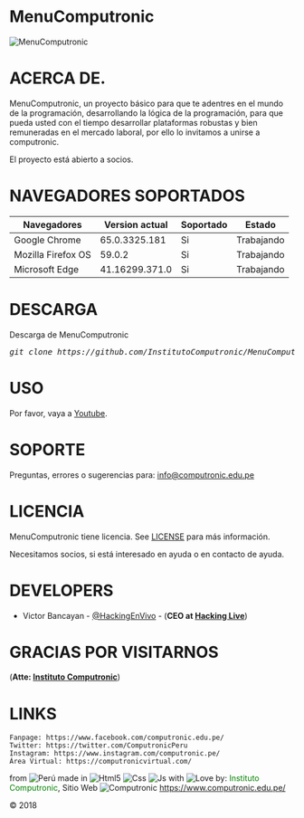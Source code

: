 # MenuComputronic
<img src="https://i.imgur.com/metKc0c.png" title="MenuComputronic">

# ACERCA DE.
MenuComputronic, un proyecto básico para que te adentres en el mundo de la programación, desarrollando la lógica de la programación, para que pueda usted con el tiempo desarrollar plataformas robustas y bien remuneradas en el mercado laboral, por ello lo invitamos a unirse a computronic.

El proyecto está abierto a socios.

# NAVEGADORES SOPORTADOS
| Navegadores | Version actual | Soportado | Estado |
--------------|----------------|-----------|--------|
| Google Chrome | 65.0.3325.181 | Si | Trabajando   |
| Mozilla Firefox OS | 59.0.2 | Si | Trabajando   |
| Microsoft Edge | 41.16299.371.0 | Si | Trabajando   |

# DESCARGA
Descarga de MenuComputronic
<pre><i><n>git clone https://github.com/InstitutoComputronic/MenuComputronic.git
</pre></i></n>

# USO
Por favor, vaya a [Youtube](https://www.youtube.com/).

# SOPORTE
Preguntas, errores o sugerencias para: info@computronic.edu.pe

# LICENCIA
MenuComputronic tiene licencia.
See [LICENSE](https://github.com/InstitutoComputronic/MenuComputronic/blob/master/LICENSE) para más información.

Necesitamos socios, si está interesado en ayuda o en contacto de ayuda.

# DEVELOPERS

* Victor Bancayan - [@HackingEnVivo](https://twitter.com/HackingEnVivo) - (**CEO at [Hacking Live](https://hackingenvivo.blogspot.com/)**)

# GRACIAS POR VISITARNOS
(**Atte: [Instituto Computronic](https://www.computronic.edu.pe/)**)

# LINKS
```
Fanpage: https://www.facebook.com/computronic.edu.pe/
Twitter: https://twitter.com/ComputronicPeru
Instagram: https://www.instagram.com/computronic.pe/
Área Virtual: https://computronicvirtual.com/
```
from <img src="https://i.imgur.com/ngJCbSI.png" title="Perú"> made in <img src="https://i.imgur.com/J3Xe48F.jpg" title="Html5"> <img src="https://i.imgur.com/39m3IQV.jpg" title="Css"> <img src="https://i.imgur.com/JNET5IO.jpg" title="Js"> with <img src="http://cdn0.bodas.com.mx/img/smileys/smiley_heart.png" title="Love"> by: <font color="green">Instituto Computronic</font>, Sitio Web <img src="https://i.imgur.com/Z4D419u.jpg" title="Computronic"> https://www.computronic.edu.pe/

© 2018
